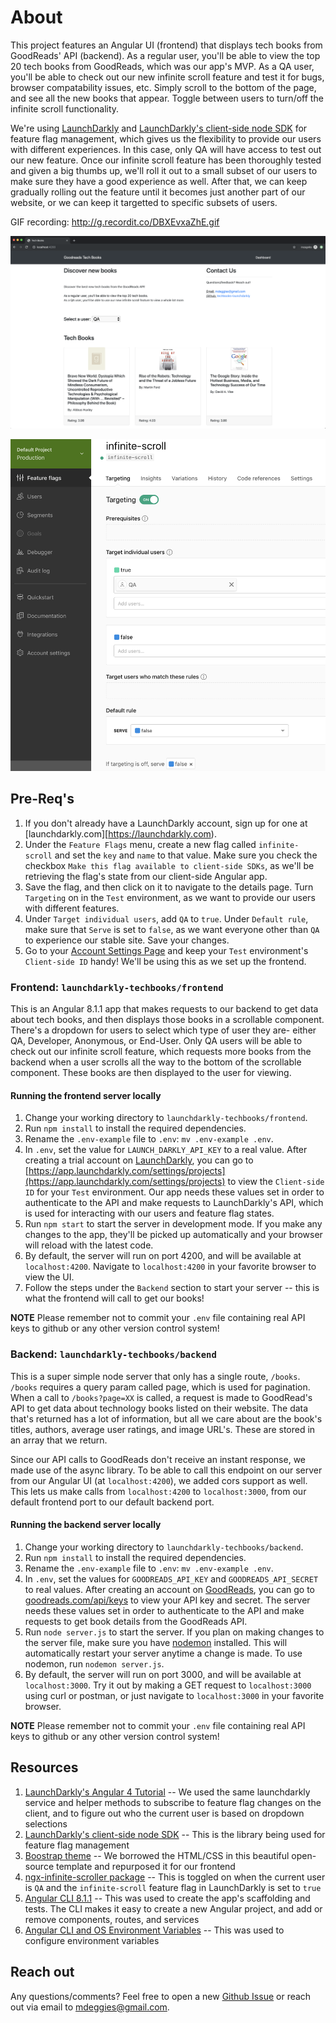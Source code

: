 # About

This project features an Angular UI (frontend) that displays tech books from GoodReads' API (backend). As a regular user, you'll be able to view the top 20 tech books from GoodReads, which was our app's MVP. As a QA user, you'll be able to check out our new infinite scroll feature and test it for bugs, browser compatability issues, etc. Simply scroll to the bottom of the page, and see all the new books that appear. Toggle between users to turn/off the infinite scroll functionality. 

We're using [LaunchDarkly](https://launchdarkly.com) and [LaunchDarkly's client-side node SDK](https://docs.launchdarkly.com/docs/node-client-sdk-reference#section-getting-started) for feature flag management, which gives us the flexibility to provide our users with different experiences. In this case, only QA will have access to test out our new feature. Once our infinite scroll feature has been thoroughly tested and given a big thumbs up, we'll roll it out to a small subset of our users to make sure they have a good experience as well. After that, we can keep gradually rolling out the feature until it becomes just another part of our website, or we can keep it targetted to specific subsets of users. 

GIF recording: http://g.recordit.co/DBXEvxaZhE.gif

![UI View](https://raw.githubusercontent.com/mdeggies/techbooks-launchdarkly/master/frontend/images/dashboard.png)

![LaunchDarkly Feature Flag Setup](https://raw.githubusercontent.com/mdeggies/techbooks-launchdarkly/master/frontend/images/flags.png)

## Pre-Req's

1. If you don't already have a LaunchDarkly account, sign up for one at [launchdarkly.com][https://launchdarkly.com). 
2. Under the `Feature Flags` menu, create a new flag called `infinite-scroll` and set the `key` and `name` to that value. Make sure you check the checkbox `Make this flag available to client-side SDKs`, as we'll be retrieving the flag's state from our client-side Angular app. 
3. Save the flag, and then click on it to navigate to the details page. Turn `Targeting` on in the `Test` environment, as we want to provide our users with different features. 
4. Under `Target individual users`, add `QA` to `true`. Under `Default rule`, make sure that `Serve` is set to `false`, as we want everyone other than `QA` to experience our stable site. Save your changes. 
5. Go to your [Account Settings Page](https://app.launchdarkly.com/settings/projects) and keep your `Test` environment's `Client-side ID` handy! We'll be using this as we set up the frontend. 

### Frontend: `launchdarkly-techbooks/frontend`

This is an Angular 8.1.1 app that makes requests to our backend to get data about tech books, and then displays those books in a scrollable component. There's a dropdown for users to select which type of user they are- either QA, Developer, Anonymous, or End-User. Only QA users will be able to check out our infinite scroll feature, which requests more books from the backend when a user scrolls all the way to the bottom of the scrollable component. These books are then displayed to the user for viewing.

#### Running the frontend server locally

1. Change your working directory to `launchdarkly-techbooks/frontend`.
2. Run `npm install` to install the required dependencies.
3. Rename the `.env-example` file to `.env`: `mv .env-example .env`.
4. In `.env`, set the value for `LAUNCH_DARKLY_API_KEY` to a real value. After creating a trial account on [LaunchDarkly](https://launchdarkly.com), you can go to [https://app.launchdarkly.com/settings/projects](https://app.launchdarkly.com/settings/projects) to view the `Client-side ID` for your `Test` environment. Our app needs these values set in order to authenticate to the API and make requests to LaunchDarkly's API, which is used for interacting with our users and feature flag states. 
5. Run `npm start` to start the server in development mode. If you make any changes to the app, they'll be picked up automatically and your browser will reload with the latest code. 
6. By default, the server will run on port 4200, and will be available at `localhost:4200`. Navigate to `localhost:4200` in your favorite browser to view the UI. 
7. Follow the steps under the `Backend` section to start your server -- this is what the frontend will call to get our books!

**NOTE** Please remember not to commit your `.env` file containing real API keys to github or any other version control system! 

### Backend: `launchdarkly-techbooks/backend`

This is a super simple node server that only has a single route, `/books`. `/books` requires a query param called page, which is used for pagination. When a call to `/books?page=XX` is called, a request is made to GoodRead's API to get data about technology books listed on their website. The data that's returned has a lot of information, but all we care about are the book's titles, authors, average user ratings, and image URL's. These are stored in an array that we return. 

Since our API calls to GoodReads don't receive an instant response, we made use of the async library. To be able to call this endpoint on our server from our Angular UI (at `localhost:4200`), we added cors support as well. This lets us make calls from `localhost:4200` to `localhost:3000`, from our default frontend port to our default backend port. 

#### Running the backend server locally

1. Change your working directory to `launchdarkly-techbooks/backend`.
2. Run `npm install` to install the required dependencies.
3. Rename the `.env-example` file to `.env`: `mv .env-example .env`.
4. In `.env`, set the values for `GOODREADS_API_KEY` and `GOODREADS_API_SECRET` to real values. After creating an account on [GoodReads](https://www.goodreads.com/), you can go to [goodreads.com/api/keys](goodreads.com/api/keys) to view your API key and secret. The server needs these values set in order to authenticate to the API and make requests to get book details from the GoodReads API.
5. Run `node server.js` to start the server. If you plan on making changes to the server file, make sure you have [nodemon](https://www.npmjs.com/package/nodemon) installed. This will automatically restart your server anytime a change is made. To use nodemon, run `nodemon server.js`.
6. By default, the server will run on port 3000, and will be available at `localhost:3000`. Try it out by making a GET request to `localhost:3000` using curl or postman, or just navigate to `localhost:3000` in your favorite browser.

**NOTE** Please remember not to commit your `.env` file containing real API keys to github or any other version control system! 

## Resources

1. [LaunchDarkly's Angular 4 Tutorial](https://launchdarkly.com/blog/integrating-feature-flags-in-angular-v4/) -- We used the same launchdarkly service and helper methods to subscribe to feature flag changes on the client, and to figure out who the current user is based on dropdown selections
2. [LaunchDarkly's client-side node SDK](https://docs.launchdarkly.com/docs/node-client-sdk-reference#section-getting-started) -- This is the library being used for feature flag management
3. [Boostrap theme](https://github.com/BlackrockDigital/startbootstrap-business-frontpage) -- We borrowed the HTML/CSS in this beautiful open-source template and repurposed it for our frontend
4. [ngx-infinite-scroller package](https://www.npmjs.com/package/ngx-infinite-scroller) -- This is toggled on when the current user is `QA` and the `infinite-scroll` feature flag in LaunchDarkly is set to `true`
5. [Angular CLI 8.1.1](https://www.npmjs.com/package/@angular/cli/v/8.1.1) -- This was used to create the app's scaffolding and tests. The CLI makes it easy to create a new Angular project, and add or remove components, routes, and services
6. [Angular CLI and OS Environment Variables](https://medium.com/@natchiketa/angular-cli-and-os-environment-variables-4cfa3b849659) -- This was used to configure environment variables

## Reach out

Any questions/comments? Feel free to open a new [Github Issue](https://github.com/mdeggies/techbooks-launchdarkly/issues) or reach out via email to mdeggies@gmail.com.
